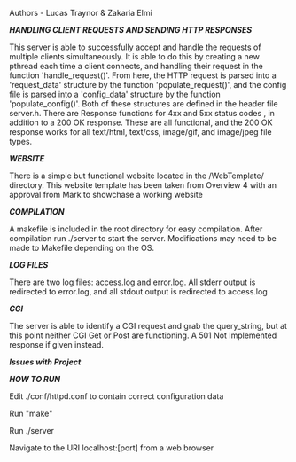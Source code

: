 Authors - Lucas Traynor & Zakaria Elmi

***HANDLING CLIENT REQUESTS AND SENDING HTTP RESPONSES***


This server is able to successfully accept and handle the requests of multiple clients simultaneously. It is able to do this by creating a new pthread each time a client connects, and handling their request in the function 'handle_request()'. From here, the HTTP request is parsed into a 'request_data' structure by the function 'populate_request()', and the config file is parsed into a 'config_data' structure by the function 'populate_config()'. Both of these structures are defined in the header file server.h.  There are Response functions for 4xx and 5xx status codes , in addition to a 200 OK response. These are all functional, and the 200 OK response works for all text/html, text/css, image/gif, and image/jpeg file types.

***WEBSITE***


There is a simple but functional website located in the /WebTemplate/ directory. This website template has been taken from Overview 4 with an approval from Mark to showchase a working website

***COMPILATION***


A makefile is included in the root directory for easy compilation. After compilation run ./server to start the server. Modifications may need to be made to Makefile depending on the OS.

***LOG FILES***


There are two log files: access.log and error.log. All stderr output is redirected to error.log, and all stdout output is redirected to access.log

***CGI***


The server is able to identify a CGI request and grab the query_string, but at this point neither CGI Get or Post are functioning. A 501 Not Implemented response if given instead.



***Issues with Project***

***HOW TO RUN***


Edit ./conf/httpd.conf to contain correct configuration data

Run "make" 

Run ./server

Navigate to the URI localhost:[port] from a web browser
